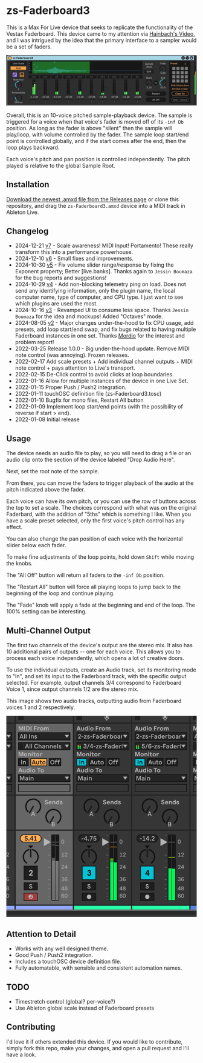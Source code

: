 # zs-Faderboard3

This is a Max For Live device that seeks to replicate the functionality of the Vestax Faderboard. This device came to my attention via [Hainbach's Video](https://www.youtube.com/watch?v=E1Kr0EJwZ-c), and I was intrigued by the idea that the primary interface to a sampler would be a set of faders.

![How it Looks](images/device.gif)

Overall, this is an 10-voice pitched sample-playback device. The sample is triggered for a voice when that voice's fader is moved off of its `-inf Db` position. As long as the fader is above "silent" then the sample will play/loop, with volume controlled by the fader. The sample loop start/end point is controlled globally, and if the start comes after the end, then the loop plays backward.

Each voice's pitch and pan position is controlled independently. The pitch played is relative to the global Sample Root.

## Installation

[Download the newest .amxd file from the Releases page](https://github.com/zsteinkamp/m4l-zs-Faderboard3/releases) or clone this repository, and drag the `zs-Faderboard3.amxd` device into a MIDI track in Ableton Live.

## Changelog

- 2024-12-21 [v7](https://github.com/zsteinkamp/m4l-zs-Faderboard3/releases/download/v7/zs-Faderboard3-v7.amxd) - Scale awareness! MIDI Input! Portamento! These really transform this into a performance powerhouse.
- 2024-12-10 [v6](https://github.com/zsteinkamp/m4l-zs-Faderboard3/releases/download/v6/zs-Faderboard3-v6.amxd) - Small fixes and improvements.
- 2024-10-30 [v5](https://github.com/zsteinkamp/m4l-zs-Faderboard3/releases/download/v5/zs-Faderboard3-v5.amxd) - Fix volume slider range/response by fixing the Exponent property; Better [live.banks]. Thanks again to `Jessin Boumaza` for the bug reports and suggestions!
- 2024-10-29 [v4](https://github.com/zsteinkamp/m4l-zs-Faderboard3/releases/download/v4/zs-Faderboard3-v4.amxd) - Add non-blocking telemetry ping on load. Does not send any identifying information, only the plugin name, the local computer name, type of computer, and CPU type. I just want to see which plugins are used the most.
- 2024-10-16 [v3](https://github.com/zsteinkamp/m4l-zs-Faderboard3/releases/download/v3/zs-Faderboard3-v3.amxd) - Revamped UI to consume less space. Thanks `Jessin Boumaza` for the idea and mockups! Added "Octaves" mode.
- 2024-08-05 [v2](https://github.com/zsteinkamp/m4l-zs-Faderboard3/releases/tag/v2.2) - Major changes under-the-hood to fix CPU usage, add presets, add loop start/end swap, and fix bugs related to having multiple Faderboard instances in one set. Thanks [Mordio](https://www.youtube.com/@mordiomusic) for the interest and problem report!
- 2022-03-25 Release 1.0.0 - Big under-the-hood update. Remove MIDI note control (was annoying). Frozen releases.
- 2022-02-17 Add scale presets + Add individual channel outputs + MIDI note control + pays attention to Live's transport.
- 2022-02-15 De-Click control to avoid clicks at loop boundaries.
- 2022-01-16 Allow for multiple instances of the device in one Live Set.
- 2022-01-15 Proper Push / Push2 integration.
- 2022-01-11 touchOSC definition file (zs-Faderboard3.tosc)
- 2022-01-10 Bugfix for mono files, Restart All button
- 2022-01-09 Implement loop start/end points (with the possibility of reverse if start > end).
- 2022-01-08 Initial release

## Usage

The device needs an audio file to play, so you will need to drag a file or an audio clip onto the section of the device labeled "Drop Audio Here".

Next, set the root note of the sample.

From there, you can move the faders to trigger playback of the audio at the pitch indicated above the fader.

Each voice can have its own pitch, or you can use the row of buttons across the top to set a scale. The choices correspond with what was on the original Faderbard, with the addition of "5ths" which is something I like. When you have a scale preset selected, only the first voice's pitch control has any effect.

You can also change the pan position of each voice with the horizontal slider below each fader.

To make fine adjustments of the loop points, hold down `Shift` while moving the knobs.

The "All Off" button will return all faders to the `-inf Db` position.

The "Restart All" button will force all playing loops to jump back to the beginning of the loop and continue playing.

The "Fade" knob will apply a fade at the beginning and end of the loop. The 100% setting can be interesting.

## Multi-Channel Output

The first two channels of the device's output are the stereo mix. It also has 10 additional pairs of outputs -- one for each voice. This allows you to process each voice independently, which opens a lot of creative doors.

To use the individual outputs, create an Audio track, set its monitoring mode to "In", and set its input to the Faderboard track, with the specific output selected. For example, output channels 3/4 correspond to Faderboard Voice 1, since output channels 1/2 are the stereo mix.

This image shows two audio tracks, outputting audio from Faderboard voices 1 and 2 respectively.

![Individual Channels](images/multichannel.png)

## Attention to Detail

- Works with any well designed theme.
- Good Push / Push2 integration.
- Includes a touchOSC device definition file.
- Fully automatable, with sensible and consistent automation names.

## TODO

- Timestretch control (global? per-voice?)
- Use Ableton global scale instead of Faderboard presets

## Contributing

I'd love it if others extended this device. If you would like to contribute, simply fork this repo, make your changes, and open a pull request and I'll have a look.

